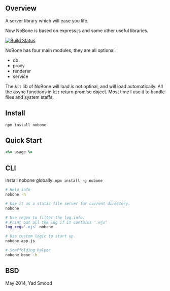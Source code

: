 ## Overview

A server library which will ease you life.

Now NoBone is based on express.js and some other useful libraries.

[![Build Status](https://travis-ci.org/ysmood/nobone.svg)](https://travis-ci.org/ysmood/nobone)

NoBone has four main modules, they are all optional.

* db
* proxy
* renderer
* service

The `kit` lib of NoBone will load is not optinal, and will load automatically.
All the async functions in `kit` return promise object.
Most time I use it to handle files and system staffs.


## Install

    npm install nobone


## Quick Start

```coffeescript
<%= usage %>
```


## CLI

Install nobone globally: `npm install -g nobone`

```bash
# Help info
nobone -h

# Use it as a static file server for current directory.
nobone

# Use regex to filter the log info.
# Print out all the log if it contains '.ejs'
log_reg='.ejs' nobone

# Use custom logic to start up.
nobone app.js

# Scaffolding helper
nobone bone -h

```



## BSD

May 2014, Yad Smood
